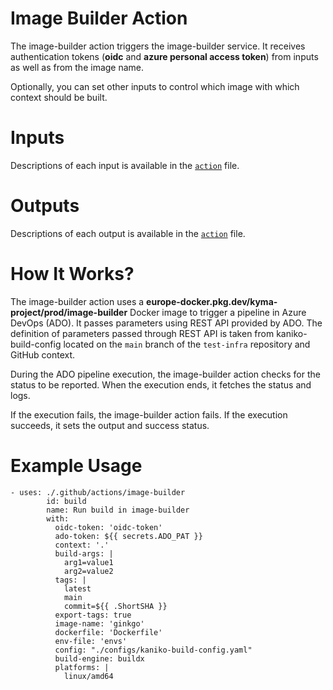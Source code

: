 # Image Builder Action

The image-builder action triggers the image-builder service. It receives authentication tokens (**oidc** and **azure personal access token**) from inputs as well as from the image name.

Optionally, you can set other inputs to control which image with which context should be built.

# Inputs
Descriptions of each input is available in the [`action`](https://github.com/kyma-project/test-infra/blob/main/.github/actions/image-builder/action.yml#L3-L58) file.

# Outputs
Descriptions of each output is available in the [`action`](https://github.com/kyma-project/test-infra/blob/main/.github/actions/image-builder/action.yml#L60-L69) file.

# How It Works?

The image-builder action uses a **europe-docker.pkg.dev/kyma-project/prod/image-builder** Docker image to trigger a pipeline in Azure DevOps (ADO). It passes parameters using REST API provided by ADO. The definition of parameters passed through REST API is taken from kaniko-build-config located on the `main` branch of the `test-infra` repository and GitHub context.

During the ADO pipeline execution, the image-builder action checks for the status to be reported. When the execution ends, it fetches the status and logs.

If the execution fails, the image-builder action fails. If the execution succeeds, it sets the output and success status.

# Example Usage

```
- uses: ./.github/actions/image-builder
        id: build
        name: Run build in image-builder
        with:
          oidc-token: 'oidc-token'
          ado-token: ${{ secrets.ADO_PAT }}
          context: '.'
          build-args: |
            arg1=value1
            arg2=value2
          tags: |
            latest
            main
            commit=${{ .ShortSHA }}
          export-tags: true
          image-name: 'ginkgo'
          dockerfile: 'Dockerfile'
          env-file: 'envs'
          config: "./configs/kaniko-build-config.yaml"
          build-engine: buildx
          platforms: |
            linux/amd64
```